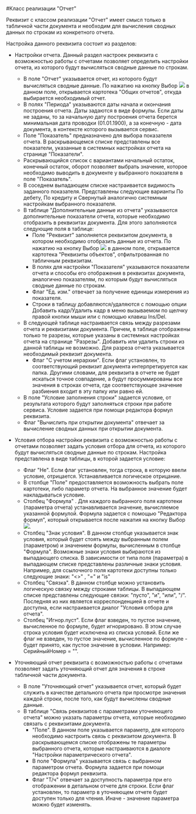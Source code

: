 ﻿#Класс реализации "Отчет"

Реквизит с классом реализации "Отчет" имеет смысл только в табличной части документа и необходим для вычисления сводных данных по строкам из конкретного отчета. 

Настройка данного реквизита состоит из разделов:

* Настройки отчета.
Данный раздел настроек реквизита с возможностью работы с отчетами позволяет определить настройки отчета, из которого будут вычисляться сводные данные по строкам. 
    * В поле "Отчет" указывается отчет, из которого будут вычисляться сводные данные. По нажатию на кнопку Выбор ![](topic:Com.AddFiles.Btn_select.png) в данном поле, открывается картотека "Общих отчетов", откуда выбирается необходимый отчет. 
    * В полях "Периода" указываются даты начала и окончания построения отчета. Даты задаются в виде формулы. Если даты не заданы, то за начальную дату построения отчета берется минимальная дата проводки (01.01.1900), а за конечную - дата документа, в контексте которого вызывается сервис. 
    * Поле "Показатель" предназначено для выбора показателя отчета. В раскрывающемся списке представлены все показатели, указанные в системных настройках отчета  на странице "Показатели". 
    * Раскрывающийся список с вариантами начальный остаток, конечный остаток, оборот позволяет выбрать значение, которое необходимо выводить в документе у выбранного показателя в поле "Показатель". 
    * В соседнем выпадающем списке настраивается видимость заданного показателя. Представлены следующие варианты По дебету, По кредиту и Свернутый аналогично  системным настройкам выбранного показателя. 
    * В таблице "Дополнительные данные из отчета" указываются дополнительные показатели отчета, которые необходимо отобразить в реквизитах документа. Для этого заполняются следующие поля в таблице: 
        * Поле "Реквизит" заполняется реквизитом документа, в котором необходимо отобразить данные из отчета. По нажатию на кнопку Выбор ![](topic:Com.AddFiles.Btn_select.png) в данном поле, открывается картотека "Реквизиты объектов", отфильтрованная по табличным реквизитам. 
        * В полях для настройки "Показателя" указываются показатели отчета и способы его отображения в реквизитах документа, аналогично показателям, по которым будут вычисляться сводные данные по строкам. 
        * Флаг "Ед. изм." отвечает за получение единицы измерения из показателя. 
        * Строки в таблицу  добавляются/удаляются с помощью опции Добавить кадр/Удалить кадр в меню вызываемом по щелчку правой кнопки мыши или с помощью клавиш Ins/Del.
    * В следующей таблице настраивается связь между разрезами отчета и реквизитами документа. Причем, в таблице отображены только те разрезы, которые указаны в системных настройках отчета на  странице "Разрезы". Добавить или удалить строки из данной таблицы не возможно. Для разреза отчета указывается необходимый реквизит документа. 
        * Флаг "С учетом иерархии". Если флаг установлен, то соответствующий реквизит документа интерпретируется как папка. Другими словами, для реквизита в отчете не будет искаться точное совпадение, а будут просуммированы все значения в строках отчета, где соответствующее значение разбиения входит в эту папку или равно ей. 
    * В поле "Условие заполнения строки" задается условие, от результата которого будут заполняться строки при работе сервиса. Условие задается при помощи  редактора формул реквизита. 
    * Флаг "Вычислить при открытии документа" отвечает за вычисление сводных данных при открытии документа. 

* Условия отбора настройки реквизита с возможностью работы с отчетами позволяет задать условия отбора для отчета, из которого будут вычисляться сводные данные по строкам. 
Настройка представлена в виде таблицы, в которой задается условие: 
    * Флаг "Не". Если флаг установлен, тогда строка, в которую ввели условие, отрицается. Устанавливается логическое отрицание. 
    * В столбце "Поле" предоставляется возможность выбрать поле картотеки, либо параметр отчета. На выбранное значение будет накладываться условие. 
    * Столбец "Формула" . Для каждого выбранного поля картотеки (параметра отчета) устанавливается значение, вычисляемое указанной формулой. Формула задается с помощью "Редактора формул", который открывается после нажатия на кнопку Выбор ![](topic:Com.AddFiles.Btn_select.png). 
    * Столбец "Знак условия". В данном столбце указывается знак условия, который будет стоять между выбранным полем (параметром) и значением формулы, вычисленным в столбце "Формула". Возможные знаки условия выбираются из выпадающего списка. В зависимости от типа поля (параметра) в выпадающем списке представлены различные знаки условия. Например, для ссылочного поля картотеки доступны только следующие знаки: "<>" , "=" и "is"  
    * Столбец "Связка". В данном столбце можно установить логическую связку между строками таблицы. В выпадающем списке представлены следующие связки: "пусто", "и", "или", "/". Последняя из них является корреспонденцией в отчете и доступна, если настраивается диалог "Условия отбора для отчета". 
    * Столбец "Игнор.пуст". Если флаг взведен, то пустое значение, вычисленное по формуле, будет игнорировано. В этом случае строка условия будет исключена из списка условий. Если же флаг не взведен, то пустое значение, вычисленное по формуле - будет принято, как пустое значение в условии. Например: СерийныйНомер = "".

* Уточняющий отчет  реквизита с возможностью работы с отчетами позволяет задать уточняющий отчет для значения в строке табличной части документа. 
    * В поле "Уточняющий отчет" указывается отчет, который будет служить в качестве детального отчета при просмотре значения каждой строки, после того, как будут вычислены сводные данные. 
    * В таблице "Связь реквизитов с параметрами уточняющего отчета" можно указать параметры отчета, которые необходимо связать с реквизитами документа. 
        * "Поле". В данном поле указывается параметр, для которого необходимо настроить связь с реквизитом документа. В раскрывающемся списке отображены те параметры выбранного отчета, которые настраиваются в  диалоге "Настройки параметрического отчета". 
        * В поле "Формула" указывается связь с выбранном параметром отчета. Формула задается при помощи  редактора формул реквизита. 
        * Флаг "Т/ч" отвечает за доступность параметра при его отображении в детальном отчете для строки. Если флаг установлен, то параметр в уточняющем отчете будет доступен только для чтения. Иначе - значение параметра можно будет изменять. 



